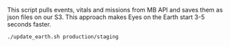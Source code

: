 This script pulls events, vitals and missions from MB API and saves them as json files on our S3. This approach makes Eyes on the Earth start 3-5 seconds faster.

`./update_earth.sh production/staging`


